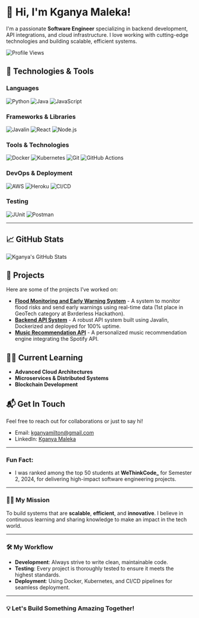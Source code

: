 # 👋 Hi, I'm Kganya Maleka!

I'm a passionate **Software Engineer** specializing in backend development, API integrations, and cloud infrastructure. I love working with cutting-edge technologies and building scalable, efficient systems.

![Profile Views](https://komarev.com/ghpvc/?username=kganyamaleka&color=blueviolet)

## 🔧 Technologies & Tools

### Languages
![Python](https://img.shields.io/badge/-Python-3776AB?style=flat&logo=python&logoColor=white)
![Java](https://img.shields.io/badge/-Java-007396?style=flat&logo=java&logoColor=white)
![JavaScript](https://img.shields.io/badge/-JavaScript-F7DF1E?style=flat&logo=javascript&logoColor=black)

### Frameworks & Libraries
![Javalin](https://img.shields.io/badge/-Javalin-00B0B9?style=flat&logo=java&logoColor=white)
![React](https://img.shields.io/badge/-React-61DAFB?style=flat&logo=react&logoColor=black)
![Node.js](https://img.shields.io/badge/-Node.js-339933?style=flat&logo=node.js&logoColor=white)

### Tools & Technologies
![Docker](https://img.shields.io/badge/-Docker-2496ED?style=flat&logo=docker&logoColor=white)
![Kubernetes](https://img.shields.io/badge/-Kubernetes-326CE5?style=flat&logo=kubernetes&logoColor=white)
![Git](https://img.shields.io/badge/-Git-F05032?style=flat&logo=git&logoColor=white)
![GitHub Actions](https://img.shields.io/badge/-GitHub%20Actions-2088FF?style=flat&logo=github-actions&logoColor=white)

### DevOps & Deployment
![AWS](https://img.shields.io/badge/-AWS-232F3E?style=flat&logo=amazon-aws&logoColor=white)
![Heroku](https://img.shields.io/badge/-Heroku-430098?style=flat&logo=heroku&logoColor=white)
![CI/CD](https://img.shields.io/badge/-CI/CD-00BFB3?style=flat&logo=gitlab-ci&logoColor=white)

### Testing
![JUnit](https://img.shields.io/badge/-JUnit-25A162?style=flat&logo=junit&logoColor=white)
![Postman](https://img.shields.io/badge/-Postman-FF6C37?style=flat&logo=postman&logoColor=white)

---

## 📈 GitHub Stats

![Kganya's GitHub Stats](https://github-readme-stats.vercel.app/api?username=kganyamaleka&show_icons=true&hide_title=true&count_private=true&hide=prs&theme=radical)

## 🚀 Projects

Here are some of the projects I’ve worked on:

- **[Flood Monitoring and Early Warning System](https://github.com/Geo-Innovators/Flood-Monitoring)** - A system to monitor flood risks and send early warnings using real-time data (1st place in GeoTech category at Bxrderless Hackathon).
- **[Backend API System](https://github.com/kganyamaleka/portfolio-backend)** - A robust API system built using Javalin, Dockerized and deployed for 100% uptime.
- **[Music Recommendation API](https://github.com/kganyamaleka/music-recommender)** - A personalized music recommendation engine integrating the Spotify API.

## 🧑‍💻 Current Learning

- **Advanced Cloud Architectures**
- **Microservices & Distributed Systems**
- **Blockchain Development**

## 📬 Get In Touch

Feel free to reach out for collaborations or just to say hi!

- Email: [kganyamilton@gmail.com](mailto:kganyamilton@gmail.com)
- LinkedIn: [Kganya Maleka](https://www.linkedin.com/in/kganyamaleka)

---

### Fun Fact:
- I was ranked among the top 50 students at **WeThinkCode_** for Semester 2, 2024, for delivering high-impact software engineering projects.

---

### 🧑‍🏫 My Mission
To build systems that are **scalable**, **efficient**, and **innovative**. I believe in continuous learning and sharing knowledge to make an impact in the tech world.

---

### 🛠️ My Workflow
- **Development**: Always strive to write clean, maintainable code.
- **Testing**: Every project is thoroughly tested to ensure it meets the highest standards.
- **Deployment**: Using Docker, Kubernetes, and CI/CD pipelines for seamless deployment.

---

### 💡 Let's Build Something Amazing Together!

